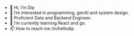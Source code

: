 - 👋 Hi, I’m Dip
- 👀 I’m interested in programming, genAI and system design.
- 🌱 Proficient Data and Backend Engineer.
- 💞️ I’m currently learning React and go.
- 📫 How to reach me /in/hellodip

<!---
drdcs/drdcs is a ✨ special ✨ repository because its `README.md` (this file) appears on your GitHub profile.
You can click the Preview link to take a look at your changes.
--->

